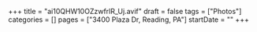 +++
title = "ai10QHW10OZzwfrlR_Uj.avif"
draft = false
tags = ["Photos"]
categories = []
pages = ["3400 Plaza Dr, Reading, PA"]
startDate = ""
+++
